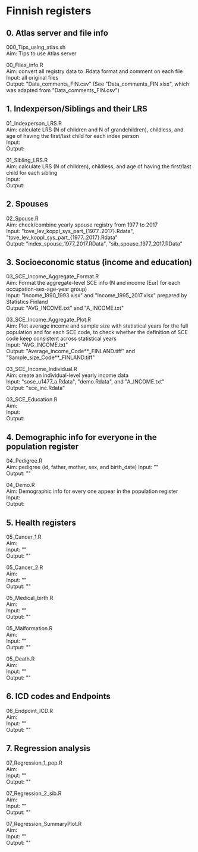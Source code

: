 # Finnish registers


## 0. Atlas server and file info  
000_Tips_using_atlas.sh  
Aim: Tips to use Atlas server  

00_Files_info.R  
Aim: convert all registry data to .Rdata format and comment on each file  
Input: all original files  
Output: "Data_comments_FIN.csv" (See "Data_comments_FIN.xlsx", which was adapted from "Data_comments_FIN.csv")  


## 1. Indexperson/Siblings and their LRS
01_Indexperson_LRS.R  
Aim: calculate LRS (N of children and N of grandchildren), childless, and age of having the first/last child for each index person   
Input:    
Output:  

01_Sibling_LRS.R  
Aim: calculate LRS (N of children), childless, and age of having the first/last child for each sibling   
Input:      
Output:    


## 2. Spouses
02_Spouse.R  
Aim: check/combine yearly spouse registry from 1977 to 2017   
Input: "tove_lev_koppl_sys_part_{1977..2017}.Rdata", "tove_lev_koppl_sys_part_{1977..2017}.Rdata"    
Output: "index_spouse_1977_2017.RData", "sib_spouse_1977_2017.RData"    


## 3. Socioeconomic status (income and education)
03_SCE_Income_Aggregate_Format.R  
Aim: Format the aggregate-level SCE info (N and income (Eur) for each occupation-sex-age-year group)  
Input: "Income_1990_1993.xlsx" and "Income_1995_2017.xlsx" prepared by Statistics Finland  
Output: "AVG_INCOME.txt" and "A_INCOME.txt"  

03_SCE_Income_Aggregate_Plot.R  
Aim: Plot average income and sample size with statistical years for the full population and for each SCE code, to check whether the definition of SCE code keep consistent across statistical years  
Input: "AVG_INCOME.txt"  
Output: "Average_income_Code**_FINLAND.tiff" and "Sample_size_Code**_FINLAND.tiff"  

03_SCE_Income_Individual.R  
Aim: create an individual-level yearly income data  
Input: "sose_u1477_a.Rdata", "demo.Rdata", and "A_INCOME.txt"  
Output: "sce_inc.Rdata"  

03_SCE_Education.R  
Aim:  
Input:  
Output:  


## 4. Demographic info for everyone in the population register
04_Pedigree.R  
Aim: pedigree (id, father, mother, sex, and birth_date) 
Input: ""   
Output: ""   

04_Demo.R  
Aim: Demographic info for every one appear in the population register    
Input:  
Output:  


## 5. Health registers
05_Cancer_1.R   
Aim:    
Input: ""   
Output: ""  

05_Cancer_2.R   
Aim:    
Input: ""   
Output: ""  

05_Medical_birth.R  
Aim:    
Input: ""   
Output: ""  

05_Malformation.R  
Aim:    
Input: ""   
Output: ""  

05_Death.R  
Aim:    
Input: ""   
Output: ""  


## 6. ICD codes and Endpoints  
06_Endpoint_ICD.R  
Aim:    
Input: ""   
Output: ""  


## 7. Regression analysis
07_Regression_1_pop.R  
Aim:    
Input: ""   
Output: ""  

07_Regression_2_sib.R  
Aim:    
Input: ""   
Output: ""  

07_Regression_SummaryPlot.R  
Aim:    
Input: ""   
Output: ""  

